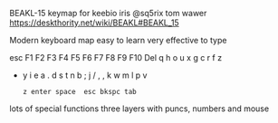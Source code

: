 BEAKL-15 keymap for keebio iris
@sq5rix tom wawer
https://deskthority.net/wiki/BEAKL#BEAKL_15

Modern keyboard map easy to learn
very effective to type

esc  F1 F2 F3 F4 F5      F6 F7 F8 F9 F10 Del
      q  h  o  u  x       g  c  r  f  z
  -   y  i  e  a  .       d  s  t  n  b  ;
      j  /  ,  ,  k       w  m  l  p  v

		  z enter space  esc bkspc tab

lots of special functions
three layers with puncs, numbers and mouse

